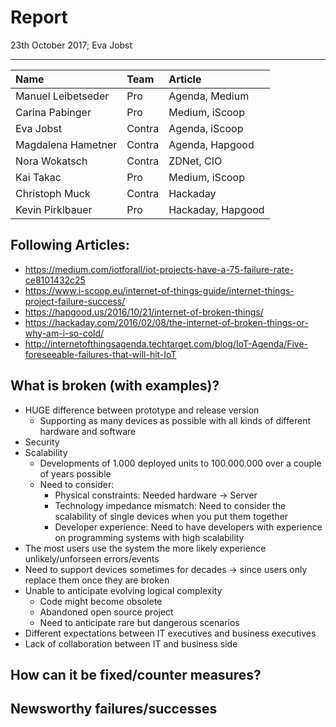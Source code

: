 # Report
23th October 2017; Eva Jobst
______________________

|Name|Team|Article|
|:----|:----|:----|
|Manuel Leibetseder | Pro | Agenda, Medium
|Carina Pabinger | Pro | Medium, iScoop
|Eva Jobst| Contra | Agenda, iScoop
|Magdalena Hametner | Contra | Agenda, Hapgood
|Nora Wokatsch | Contra | ZDNet, CIO
|Kai Takac | Pro | Medium, iScoop
|Christoph Muck | Contra | Hackaday
|Kevin Pirklbauer | Pro | Hackaday, Hapgood

## Following Articles:
- https://medium.com/iotforall/iot-projects-have-a-75-failure-rate-ce8101432c25
- https://www.i-scoop.eu/internet-of-things-guide/internet-things-project-failure-success/
- https://hapgood.us/2016/10/21/internet-of-broken-things/
- https://hackaday.com/2016/02/08/the-internet-of-broken-things-or-why-am-i-so-cold/
- http://internetofthingsagenda.techtarget.com/blog/IoT-Agenda/Five-foreseeable-failures-that-will-hit-IoT

## What is broken (with examples)?
- HUGE difference between prototype and release version
  - Supporting as many devices as possible with all kinds of different hardware and software
- Security
- Scalability
  - Developments of 1.000 deployed units to 100.000.000 over a couple of years possible
  - Need to consider:
    - Physical constraints: Needed hardware -> Server
    - Technology impedance mismatch: Need to consider the scalability of single devices when you put them together
    - Developer experience: Need to have developers with experience on programming systems with high scalability
- The most users use the system the more likely experience unlikely/unforseen errors/events
- Need to support devices sometimes for decades -> since users only replace them once they are broken
- Unable to anticipate evolving logical complexity
  - Code might become obsolete
  - Abandoned open source project
  - Need to anticipate rare but dangerous scenarios
- Different expectations between IT executives and business executives
- Lack of collaboration between IT and business side

## How can it be fixed/counter measures?

## Newsworthy failures/successes
